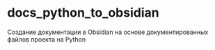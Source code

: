 # docs_python_to_obsidian
Создание документации в Obsidian на основе документированных файлов проекта на Python
